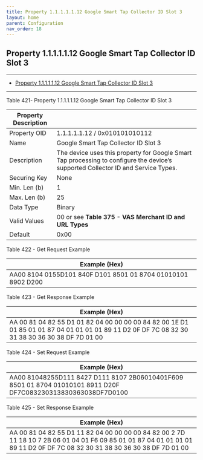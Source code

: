```yaml
---
title: Property 1.1.1.1.1.12 Google Smart Tap Collector ID Slot 3
layout: home
parent: Configuration
nav_order: 18
---
```


## Property 1.1.1.1.1.12 Google Smart Tap Collector ID Slot 3

---

- [Property 1.1.1.1.1.12 Google Smart Tap Collector ID Slot 3](#property-1111112-google-smart-tap-collector-id-slot-3)

---


Table 421- Property 1.1.1.1.1.12 Google Smart Tap Collector ID Slot 3

| Property Description |  |
|----|----|
| Property OID | 1.1.1.1.1.12 / 0x010101010112 |
| Name | Google Smart Tap Collector ID Slot 3 |
| Description | The device uses this property for Google Smart Tap processing to configure the device’s supported Collector ID and Service Types. |
| Securing Key | None |
| Min. Len (b) | 1 |
| Max. Len (b) | 25 |
| Data Type | Binary |
| Valid Values | 00 or see **Table 375 - VAS Merchant ID and URL Types** |
| Default | 0x00 |

Table 422 - Get Request Example

| Example (Hex)                                                |
|--------------------------------------------------------------|
| AA00 8104 0155D101 840F D101 8501 01 8704 01010101 8902 D200 |

Table 423 - Get Response Example

| Example (Hex) |
|----|
| AA 00 81 04 82 55 D1 01 82 04 00 00 00 00 84 82 00 1E D1 01 85 01 01 87 04 01 01 01 01 89 11 D2 0F DF 7C 08 32 30 31 38 30 36 30 38 DF 7D 01 00 |

Table 424 - Set Request Example

| Example (Hex) |
|----|
| AA00 81048255D111 8427 D111 8107 2B06010401F609 8501 01 8704 01010101 8911 D20F DF7C083230313830363038DF7D0100 |

Table 425 - Set Response Example

| Example (Hex) |
|----|
| AA 00 81 04 82 55 D1 11 82 04 00 00 00 00 84 82 00 2 7D 11 18 10 7 2B 06 01 04 01 F6 09 85 01 01 87 04 01 01 01 01 89 11 D2 0F DF 7C 08 32 30 31 38 30 36 30 38 DF 7D 01 00 |

##